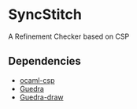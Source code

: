 # SyncStitch

A Refinement Checker based on CSP

## Dependencies

- [ocaml-csp](https://github.com/hatsugai/ocaml-csp)
- [Guedra](https://github.com/hatsugai/Guedra)
- [Guedra-draw](https://github.com/hatsugai/Guedra-draw)
